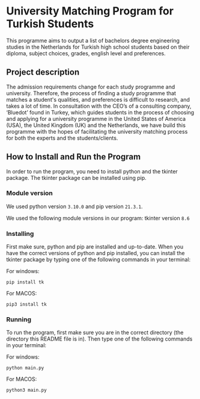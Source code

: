 # University Matching Program for Turkish Students

This programme aims to output a list of bachelors degree engineering studies in the Netherlands for Turkish high school students based on their diploma, subject choices, grades, english level and preferences. 

## Project description
The admission requirements change for each study programme and university. Therefore, the process of finding a study programme that matches a student's qualities, and preferences is difficult to research, and takes a lot of time. In consultation with the CEO’s of a consulting company, ‘Bluedot’ found in Turkey, which  guides students in the process of choosing and applying for a university programme in the United States of America (USA), the United Kingdom (UK) and the Netherlands, we have build this programme with the hopes of facilitating the university matching process for both the experts and the students/clients.


## How to Install and Run the Program

In order to run the program, you need to install python and the tkinter package. The tkinter package can be installed using pip. 

### Module version

We used python version `3.10.0` and pip version `21.3.1`.

We used the following module versions in our program:
tkinter version `8.6`

### Installing

First make sure, python and pip are installed and up-to-date. When you have the correct versions of python and pip installed, you can install the tkinter package by typing one of the following commands in your terminal:

For windows:

``` pip install tk ```

For MACOS:

``` pip3 install tk ```

### Running

To run the program, first make sure you are in the correct directory (the directory this README file is in).
Then type one of the following commands in your terminal:

For windows:

``` python main.py ```

For MACOS:

``` python3 main.py ```
